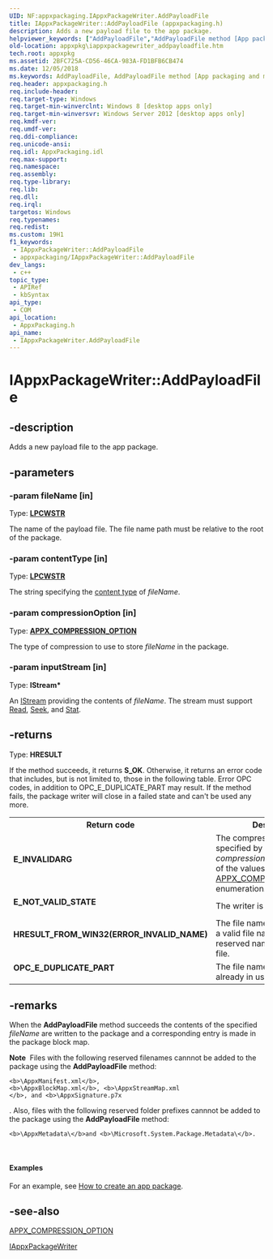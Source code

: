 ```yaml
---
UID: NF:appxpackaging.IAppxPackageWriter.AddPayloadFile
title: IAppxPackageWriter::AddPayloadFile (appxpackaging.h)
description: Adds a new payload file to the app package.
helpviewer_keywords: ["AddPayloadFile","AddPayloadFile method [App packaging and management]","AddPayloadFile method [App packaging and management]","IAppxPackageWriter interface","IAppxPackageWriter interface [App packaging and management]","AddPayloadFile method","IAppxPackageWriter.AddPayloadFile","IAppxPackageWriter::AddPayloadFile","appxpackaging/IAppxPackageWriter::AddPayloadFile","appxpkg.iappxpackagewriter_addpayloadfile"]
old-location: appxpkg\iappxpackagewriter_addpayloadfile.htm
tech.root: appxpkg
ms.assetid: 2BFC725A-CD56-46CA-983A-FD1BFB6CB474
ms.date: 12/05/2018
ms.keywords: AddPayloadFile, AddPayloadFile method [App packaging and management], AddPayloadFile method [App packaging and management],IAppxPackageWriter interface, IAppxPackageWriter interface [App packaging and management],AddPayloadFile method, IAppxPackageWriter.AddPayloadFile, IAppxPackageWriter::AddPayloadFile, appxpackaging/IAppxPackageWriter::AddPayloadFile, appxpkg.iappxpackagewriter_addpayloadfile
req.header: appxpackaging.h
req.include-header: 
req.target-type: Windows
req.target-min-winverclnt: Windows 8 [desktop apps only]
req.target-min-winversvr: Windows Server 2012 [desktop apps only]
req.kmdf-ver: 
req.umdf-ver: 
req.ddi-compliance: 
req.unicode-ansi: 
req.idl: AppxPackaging.idl
req.max-support: 
req.namespace: 
req.assembly: 
req.type-library: 
req.lib: 
req.dll: 
req.irql: 
targetos: Windows
req.typenames: 
req.redist: 
ms.custom: 19H1
f1_keywords:
 - IAppxPackageWriter::AddPayloadFile
 - appxpackaging/IAppxPackageWriter::AddPayloadFile
dev_langs:
 - c++
topic_type:
 - APIRef
 - kbSyntax
api_type:
 - COM
api_location:
 - AppxPackaging.h
api_name:
 - IAppxPackageWriter.AddPayloadFile
---
```


# IAppxPackageWriter::AddPayloadFile


## -description

Adds a new payload file to the app package.

## -parameters

### -param fileName [in]

Type: <b><a href="/windows/desktop/WinProg/windows-data-types">LPCWSTR</a></b>

The name of the payload file. The file name path must be relative to the root of the package.

### -param contentType [in]

Type: <b><a href="/windows/desktop/WinProg/windows-data-types">LPCWSTR</a></b>

The string specifying the <a href="https://www.w3.org/Protocols/rfc2616/rfc2616.html">content type</a> of  <i>fileName</i>.

### -param compressionOption [in]

Type: <b><a href="/windows/desktop/api/appxpackaging/ne-appxpackaging-appx_compression_option">APPX_COMPRESSION_OPTION</a></b>

The type of compression to use  to store <i>fileName</i> in the package.

### -param inputStream [in]

Type: <b>IStream*</b>

An <a href="/windows/desktop/api/objidl/nn-objidl-istream">IStream</a> providing the contents of <i>fileName</i>.
          The stream must support <a href="/windows/desktop/api/objidl/nf-objidl-isequentialstream-read">Read</a>, <a href="/windows/desktop/api/objidl/nf-objidl-istream-seek">Seek</a>, and <a href="/windows/desktop/api/objidl/nf-objidl-istream-stat">Stat</a>.

## -returns

Type: <b>HRESULT</b>

If the method succeeds, it returns <b>S_OK</b>. Otherwise, it returns an error code that includes, but is not limited to, those in the following table. Error OPC codes, in addition to  OPC_E_DUPLICATE_PART may result. If the method fails, the package writer will close in a failed state and can't be used any more.

<table>
<tr>
<th>Return code</th>
<th>Description</th>
</tr>
<tr>
<td width="40%">
<dl>
<dt><b>E_INVALIDARG </b></dt>
</dl>
</td>
<td width="60%">
The compression option specified by <i>compressionOption</i> is not one of the values of the <a href="/windows/desktop/api/appxpackaging/ne-appxpackaging-appx_compression_option">APPX_COMPRESSION_OPTION</a> enumeration.

</td>
</tr>
<tr>
<td width="40%">
<dl>
<dt><b>E_NOT_VALID_STATE </b></dt>
</dl>
</td>
<td width="60%">
The writer is closed.

</td>
</tr>
<tr>
<td width="40%">
<dl>
<dt><b>HRESULT_FROM_WIN32(ERROR_INVALID_NAME)</b></dt>
</dl>
</td>
<td width="60%">
The file name specified is not a valid file name or is a reserved name for a footprint file.

</td>
</tr>
<tr>
<td width="40%">
<dl>
<dt><b>OPC_E_DUPLICATE_PART</b></dt>
</dl>
</td>
<td width="60%">
The file name specified is already in use in the package. 

</td>
</tr>
</table>

## -remarks

When the <b>AddPayloadFile</b> method succeeds the contents of the specified <i>fileName</i> are written to the package and a corresponding entry is made in the package block map.


<div class="alert"><b>Note</b>  Files with the following reserved filenames cannnot be added to the package using the <b>AddPayloadFile</b> method:

    <b>\AppxManifest.xml</b>, 
    <b>\AppxBlockMap.xml</b>, <b>\AppxStreamMap.xml
    </b>, and <b>\AppxSignature.p7x

</b>.  Also, files with the following reserved folder prefixes cannnot be added to the package using the <b>AddPayloadFile</b> method:

    <b>\AppxMetadata\</b>and <b>\Microsoft.System.Package.Metadata\</b>. 

</div>
<div> </div>





#### Examples

For an example, see <a href="/windows/desktop/appxpkg/how-to-create-a-package">How to create an app  package</a>.

<div class="code"></div>

## -see-also

<a href="/windows/desktop/api/appxpackaging/ne-appxpackaging-appx_compression_option">APPX_COMPRESSION_OPTION</a>



<a href="/windows/desktop/api/appxpackaging/nn-appxpackaging-iappxpackagewriter">IAppxPackageWriter</a>